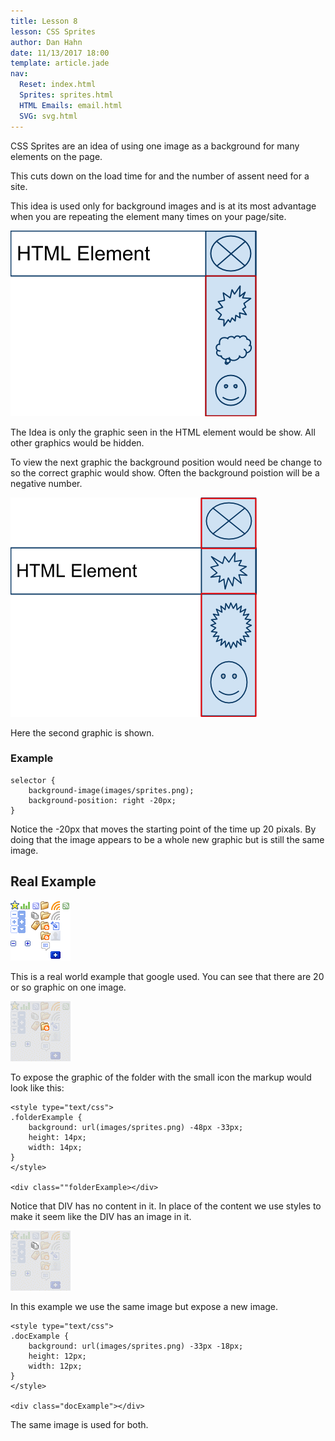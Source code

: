 ```yaml
---
title: Lesson 8
lesson: CSS Sprites
author: Dan Hahn
date: 11/13/2017 18:00
template: article.jade
nav:
  Reset: index.html
  Sprites: sprites.html
  HTML Emails: email.html
  SVG: svg.html
---
```


CSS Sprites are an idea of using one image as a background for many elements on the page.

This cuts down on the load time for and the number of assent need for a site.

This idea is used only for background images and is at its most advantage when you are repeating the element many times on your page/site.

![](images/image01.png)

The Idea is only the graphic seen in the HTML element would be show.  All other graphics would be hidden.

To view the next graphic the background position would need be change to so the correct graphic would show.  Often the background poistion will be a negative number.

![](images/image05.png)

Here the second graphic is shown.

### Example

	selector {
		background-image(images/sprites.png);
		background-position: right -20px;
	}

Notice the -20px that moves the starting point of the time up 20 pixals.  By doing that the image appears to be a whole new graphic but is still the same image.

## Real Example

![](images/image04.png)

This is a real world example that google used.  You can see that there are 20 or so graphic on one image.

![](images/image00.png)

To expose the graphic of the folder with the small icon the markup would look like this:

	<style type="text/css">
	.folderExample {
		background: url(images/sprites.png) -48px -33px;
		height: 14px;
		width: 14px;
	}
	</style>

	<div class=""folderExample></div>

Notice that DIV has no content in it.  In place of the content we use styles to make it seem like the DIV has an image in it.

![](images/image02.png)

In this example we use the same image but expose a new image.

	<style type="text/css">
	.docExample {
		background: url(images/sprites.png) -33px -18px;
		height: 12px;
		width: 12px;
	}
	</style>

	<div class="docExample"></div>

The same image is used for both.
